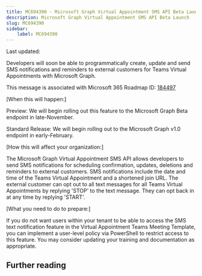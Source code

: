 ```yaml
---
title: MC694390 - Microsoft Graph Virtual Appointment SMS API Beta Launch
description: Microsoft Graph Virtual Appointment SMS API Beta Launch
slug: MC694390
sidebar:
    label: MC694390
---
```



Last updated: 

<p>Developers will soon be able to programmatically create, update and send SMS notifications and reminders to external customers for Teams Virtual Appointments with Microsoft Graph.</p><p>This message is associated with Microsoft 365 Roadmap ID: <a href="https://www.microsoft.com/microsoft-365/roadmap?rtc=1%26filters=&amp;searchterms=184497" target="_blank">184497</a></p>
<p>[When this will happen:]</p><p>Preview: We will begin rolling out this feature to the Microsoft Graph Beta endpoint in late-November.&nbsp;</p><p>Standard Release: We will begin rolling out to the Microsoft Graph v1.0 endpoint in early-February.&nbsp;</p>

<p>[How this will affect your organization:]</p>

<p>The Microsoft Graph Virtual Appointment SMS API allows developers to send SMS notifications for scheduling confirmation, updates, deletions and reminders to external customers. SMS notifications include the date and time of the Teams Virtual Appointment and a shortened join URL. The external customer can opt out to all text messages for all Teams Virtual Appointments by replying 'STOP' to the text message. They can opt back in at any time by replying 'START'.</p>
<p>[What you need to do to prepare:]</p>
<p>If you do not want users within your tenant to be able to access the SMS text notification feature in the Virtual Appointment Teams Meeting Template, you can implement a user-level policy via PowerShell to restrict access to this feature. You may consider updating your training and documentation as appropriate.</p>

## Further reading
